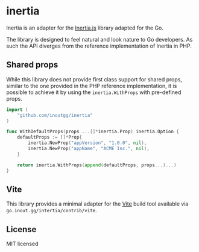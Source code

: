 # inertia

Inertia is an adapter for the [Inertia.js](https://inertiajs.com/) library adapted for the Go.

The library is designed to feel natural and look nature to Go developers.
As such the API diverges from the reference implementation of Inertia in PHP.

## Shared props

While this library does not provide first class support for shared props, similar to the one provided in the PHP reference implementation, it is possible to achieve it by using the `inertia.WithProps` with pre-defined props.

```go
import (
	"github.com/inoutgg/inertia"
)

func WithDefaultProps(props ...[]*inertia.Prop) inertia.Option {
	defaultProps := []*Prop{
		inertia.NewProp("appVersion", "1.0.0", nil),
		inertia.NewProp("appName", "ACME Inc.", nil),
	}

	return inertia.WithProps(append(defaultProps, props...)...)
}
```

## Vite

This library provides a minimal adapter for the [Vite](https://vitejs.dev/) build tool available via `go.inout.gg/intertia/contrib/vite`.

## License

MIT licensed

